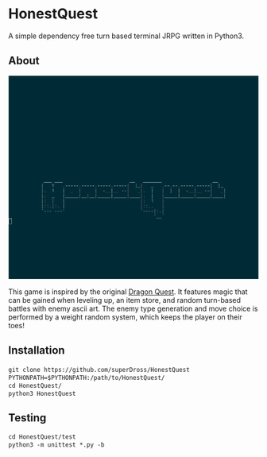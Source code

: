 # HonestQuest
A simple dependency free turn based terminal JRPG written in Python3.

## About

[![Demo Video](docs/HonestQuestTitleScreen1.png?raw=True)](https://asciinema.org/a/knun7V2aC6wTb0Njf9P6BQ1ZA)

This game is inspired by the original [Dragon Quest](https://en.wikipedia.org/wiki/Dragon_Quest_(video_game)). It features magic that can be gained when leveling up, an item store, and random turn-based battles with enemy ascii art. The enemy type generation and move choice is performed by a weight random system, which keeps the player on their toes! 

## Installation
```
git clone https://github.com/superDross/HonestQuest
PYTHONPATH=$PYTHONPATH:/path/to/HonestQuest/
cd HonestQuest/
python3 HonestQuest
```

## Testing
```
cd HonestQuest/test
python3 -m unittest *.py -b
```

